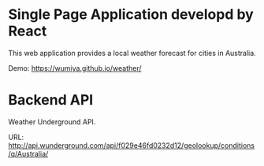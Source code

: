 # Single Page Application developd by React
This web application provides a local weather forecast for cities in Australia.

Demo: https://wumiya.github.io/weather/
# Backend API
Weather Underground API.

URL: http://api.wunderground.com/api/f029e46fd0232d12/geolookup/conditions/q/Australia/
